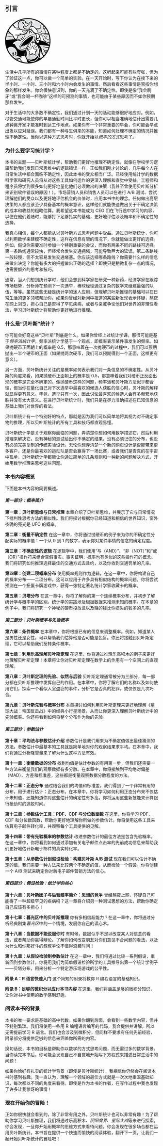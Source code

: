 ## **引言**

![Image](img/common.jpg)

生活中几乎所有的事情在某种程度上都是不确定的。这听起来可能有些夸张，但为了验证这一点，你可以做一个简单的实验。在一天开始时，写下你认为在接下来的半小时、一小时、三小时和六小时内会发生的事情。然后看看这些事情是否按你想象的那样发生。你会很快意识到，你的一天充满了不确定性。即使是像“我会刷牙”或“我会喝一杯咖啡”这样的可预测的事情，也可能由于某些原因而不如你预期那样发生。

对于生活中的大多数不确定性，我们通过计划一天的活动能够很好地应对。例如，尽管交通可能使你的早晨通勤时间比平时更长，但你可以相当准确地估计出需要几点钟离开家才能准时到达工作地点。如果你有一个非常重要的早会，你可能会早点出发以应对延误。我们都有一种与生俱来的本能，知道如何处理不确定的情况并推理不确定性。当你以这种方式思考时，你就开始以*概率的方式*思考了。

### **为什么要学习统计学？**

本书的主题——贝叶斯统计学，帮助我们更好地推理不确定性，就像在学校学习逻辑帮助我们发现日常思维中的逻辑错误一样。正如我们刚才讨论的，几乎每个人在日常生活中都会面临不确定性，因此本书的受众相当广泛。已经使用统计学的数据科学家和研究人员将从对这些工具如何运作的更深入理解和直觉中受益。工程师和程序员将学到很多如何更好地量化他们必须做出的决策（我甚至曾使用贝叶斯分析来识别软件错误的原因！）。市场营销人员和销售人员可以在进行 A/B 测试、尝试理解他们的受众以及更好地评估机会的价值时，应用本书中的理念。任何做出高层决策的人都应该至少具备基本的概率意识，这样他们就能快速做出关于不确定决策的成本和收益的粗略估算。我希望这本书能成为 CEO 们在飞行途中学习的内容，以便在他们着陆时，能够打下足够扎实的基础，更好地评估涉及概率和不确定性的选择。

我真心相信，每个人都能从以贝叶斯方式思考问题中受益。通过贝叶斯统计，你可以利用数学来建模不确定性，这样在信息有限的情况下，你就能做出更好的选择。例如，假设你需要准时参加一个特别重要的会议，而你有两条不同的路线可选择。第一条路线通常较快，但经常会发生交通拥堵，可能导致巨大的延误。第二条路线一般较慢，但不太容易发生交通堵塞。你应该选择哪条路线？你需要什么样的信息来做出决定？你能有多大的把握做出正确的选择？即使只是稍微复杂一点的情况，也需要额外的思考和技巧。

通常，当人们想到统计学时，他们会想到科学家在研究一种新药，经济学家在跟踪市场趋势，分析师在预测下一次选举，棒球经理通过复杂的数学来组建最强的队伍，等等。虽然这些无疑是统计学的迷人应用，但理解贝叶斯推理的基础可以在日常生活的更多领域帮助你。如果你曾经对新闻中报道的某些新发现表示怀疑，熬夜在网上浏览，担心自己是否得了罕见疾病，或者与亲戚争论他们对世界的非理性看法，学习贝叶斯统计将帮助你更好地进行推理。

### **什么是“贝叶斯”统计？**

你可能会好奇这些“贝叶斯”到底是什么。如果你曾经上过统计学课，那很可能是基于*频率派统计学*。频率派统计学基于一个观点，即概率表示某件事发生的频率。如果抛硬币正面朝上的概率是 0.5，那意味着在一次抛硬币的过程中，我们可以预期抛出一半个硬币的正面（如果抛两次硬币，我们可以预期得到一个正面，这样更有意义）。

另一方面，贝叶斯统计关注的是概率如何表示我们对一条信息的不确定性。从贝叶斯的角度来看，如果抛硬币正面朝上的概率是 0.5，那意味着我们对硬币正反面出现的概率是完全不确定的。像抛硬币这样的问题，频率派和贝叶斯方法似乎都合理，但当你在量化自己对下次选举中最喜欢的候选人获胜的信心时，贝叶斯的解释就显得更有意义。毕竟，选举只有一次，因此讨论最喜欢的候选人会有多频繁地获胜并没有太大意义。在进行贝叶斯统计时，我们只是在尽力准确描述在已知信息的基础上我们对世界的看法。

贝叶斯统计有一个特别好的特点，那就是因为我们可以简单地将其视为对不确定事物的推理，所以贝叶斯统计的所有工具和技巧都直观易懂。

贝叶斯统计学是关于观察你面临的问题，弄清楚你想如何用数学描述它，然后利用推理来解决它。没有神秘的测试给出你不确定的结果，没有必须记住的分布，也没有必须完美复制的传统实验设计。无论你想弄清楚一个新的网页设计是否能带来更多客户，还是你最喜欢的运动队是否会赢得下一场比赛，或者我们是否真的在宇宙中孤单，贝叶斯统计学都能让你通过简单的几条规则和一种新的问题解决方式，开始用数学推理来思考这些问题。

### **本书内容概览**

下面是本书内容的简要概述。

#### ***第一部分：概率简介***

**第一章：贝叶斯思维与日常推理** 本章介绍了贝叶斯思维，并展示了它与日常情况下批判性思考方法的相似性。我们将探讨根据你已经知道和相信的世界知识，窗外夜晚的亮光是 UFO 的概率。

**第二章：衡量不确定性** 在这一章中，你将通过抛硬币的例子来为你的不确定性分配实际的概率值：一个从 0 到 1 的数字，表示你对某件事情的信念的确定程度。

**第三章：不确定性的逻辑** 在逻辑学中，我们使用“与（AND）”、“非（NOT）”和“或（OR）”操作符来组合真假事实。事实证明，概率也有类似的这些操作符的概念。我们将研究如何推理选择最佳的交通方式去赴约，以及你收到交通罚单的几率。

**第四章：创建二项概率分布** 使用概率规则作为逻辑，在这一章中，你将构建自己的概率分布——二项分布，这可以应用于许多具有相似结构的概率问题。你将尝试预测在一个扭蛋卡牌游戏中，获得一张特定著名统计学家收藏卡的概率。

**第五章：贝塔分布** 在这一章中，你将了解你的第一个连续概率分布，并初步了解统计学与概率学的区别。统计学的实践涉及根据数据来推测未知的概率。在本章的例子中，我们将研究一个神秘的硬币投放盒以及赚的钱比你损失的钱多的几率。

#### ***第二部分：贝叶斯概率与先验概率***

**第六章：条件概率** 在本章中，你将根据已有的信息来调整概率。例如，知道某人是男性还是女性，可以帮助我们估算他是否可能是色盲。你还将接触到贝叶斯定理，它可以帮助我们反转条件概率。

**第七章：利用乐高理解贝叶斯定理** 在这里，你将通过推理乐高积木的例子来更好地理解贝叶斯定理！本章将让你对贝叶斯定理在数学上的作用有一个空间上的直观理解。

**第八章：贝叶斯定理的先验、似然与后验** 贝叶斯定理通常被分为三部分，每一部分都在贝叶斯推理中发挥自己的作用。在本章中，你将了解它们的名称以及如何使用它们，探索一个看似入室盗窃的事件，分析它是否真的犯罪，或仅仅是几次巧合。

**第九章：贝叶斯先验与概率分布** 本章探讨如何利用贝叶斯定理来更好地理解《星球大战：帝国反击战》中的经典小行星场景，从而让你更深入理解贝叶斯统计中的先验概率。你还将看到如何将整个分布作为你的先验。

#### ***第三部分：参数估计***

**第十章：平均法与参数估计介绍** 参数估计是我们用来为不确定值做出最佳猜测的方法。参数估计中最基本的工具就是简单地对你的观察结果求平均。在本章中，我们将通过分析降雪量来了解为什么这种方法有效。

**第十一章：衡量数据的分布** 找到均值是估计参数的有用第一步，但我们还需要一种方法来衡量我们的观察数据有多分散。在本章中，你将接触到平均绝对偏差（MAD）、方差和标准差，这些都是衡量观察数据分散程度的方法。

**第十二章：正态分布** 通过结合我们的均值和标准差，我们得到了一个非常有用的分布，用于进行估计：正态分布。在本章中，你将学习如何利用正态分布来不仅估计未知值，还能知道你对这些估计的确定性有多高。你将运用这些新技能来计算银行抢劫时的逃脱时间。

**第十三章：参数估计工具：PDF、CDF 与分位数函数** 在这里，你将学习 PDF、CDF 和分位数函数，帮助你更好地理解你所做的参数估计。你将使用这些工具来估算电子邮件转化率，并观察每个工具提供的见解。

**第十四章：带有先验概率的参数估计** 改进参数估计的最佳方法是包含先验概率。在这一章中，你将看到如何通过添加有关电子邮件点击率的先前成功信息来帮助我们更好地估计新电子邮件的真实转化率。

**第十五章：从参数估计到假设检验：构建贝叶斯 A/B 测试** 现在我们可以估计不确定的值，我们需要一种方法来比较两个不确定的值，从而检验一个假设。你将创建一个 A/B 测试来确定你对新电子邮件营销方法的信心。

#### ***第四部分：假设检验：统计学的核心***

**第十六章：贝叶斯因子与后验赔率简介：思想的竞争** 曾经熬夜上网，怀疑自己可能得了一种超级罕见的疾病吗？这一章将介绍另一种测试思想的方法，帮助你确定自己应该有多担心！

**第十七章：暮光区中的贝叶斯推理** 你有多相信超能力？在这一章中，你将通过分析经典剧集*暮光区*中的一个情境，发展你自己的读心术。

**第十八章：当数据不能说服你时** 有时候，数据似乎不足以改变某人对信念的看法，或者帮助你赢得辩论。了解你如何改变朋友对你们意见不合问题的看法，以及为什么和你那好斗的叔叔争论不值得浪费时间！

**第十九章：从假设检验到参数估计** 在这一章中，我们将通过比较一系列假设，重新回到参数估计。你将用我们为简单假设检验所学的工具推导出第一个统计学例子——贝塔分布，用来分析一个特定游乐场游戏的公平性。

**附录 A：R 语言快速入门** 这个简短的附录将教你 R 编程语言的基础知识。

**附录 B：足够的微积分以应付本书内容** 在这里，我们将涵盖足够的微积分知识，让你对书中使用的数学感到舒适。

### **阅读本书的背景**

本书的唯一要求是基础的高中代数。如果你翻到后面，会看到一些数学内容，但并不特别繁琐。我们将使用一些用 R 编程语言编写的代码，我会提供并讲解，所以无需提前学习 R 语言。我们也会涉及到微积分，但同样不要求有任何先前经验，附录部分将提供足够的信息来涵盖你所需的内容。

换句话说，本书的目标是帮助你以数学的方式思考问题，而无需过多的数学背景。当你读完本书后，你可能会发现自己不自觉地开始写下方程式来描述日常生活中的问题！

如果你恰好有扎实的统计学背景（即使是贝叶斯统计），我相信你仍然会在阅读本书时感到有趣。我一直认为，理解一个领域的最佳方式就是一次次地重温基础知识，每次都以不同的角度来看待。即使是作为本书的作者，在写作过程中我也发现了许多让我惊讶的事情！

### **现在开始你的冒险！**

正如你很快就会看到的，除了非常有用之外，贝叶斯统计也可以非常有趣！为了帮助你学习贝叶斯推理，我们将通过乐高积木、*阴阳魔界*、*星际大战*等来进行探索。你会发现，一旦你开始用概率的思维方式来看待问题，你会发现在很多场合都在运用贝叶斯统计。本书旨在提供一个快速而愉快的阅读体验，翻开下一页，让我们一起开始贝叶斯统计的冒险吧！
